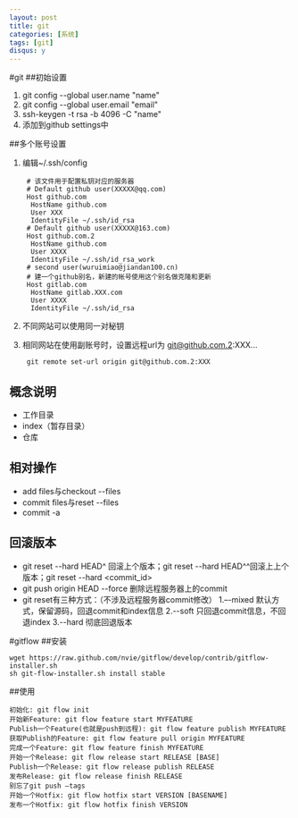 ```yaml
---
layout: post
title: git
categories: [系统]
tags: [git]
disqus: y
---
```

#git
##初始设置
1. git config --global user.name "name"
2. git config --global user.email "email"
3. ssh-keygen -t rsa -b 4096 -C "name"
4. 添加到github settings中

##多个账号设置
1. 编辑~/.ssh/config
    
        # 该文件用于配置私钥对应的服务器
        # Default github user(XXXXX@qq.com)
        Host github.com
         HostName github.com
         User XXX
         IdentityFile ~/.ssh/id_rsa
        # Default github user(XXXXX@163.com)
        Host github.com.2
         HostName github.com
         User XXXX
         IdentityFile ~/.ssh/id_rsa_work
        # second user(wuruimiao@jiandan100.cn)
        # 建一个github别名，新建的帐号使用这个别名做克隆和更新
        Host gitlab.com
         HostName gitlab.XXX.com
         User XXXX
         IdentityFile ~/.ssh/id_rsa


2. 不同网站可以使用同一对秘钥
3. 相同网站在使用副账号时，设置远程url为 git@github.com.2:XXX...
    
        git remote set-url origin git@github.com.2:XXX

## 概念说明
* 工作目录
* index（暂存目录）
* 仓库

## 相对操作
* add files与checkout --files
* commit files与reset --files
* commit -a

## 回滚版本
* git reset --hard HEAD^ 回滚上个版本；git reset --hard HEAD^^回滚上上个版本；git reset --hard <commit_id>
* git push origin HEAD --force 删除远程服务器上的commit
* git reset有三种方式：（不涉及远程服务器commit修改）
  1.–-mixed 默认方式，保留源码，回退commit和index信息
  2.--soft 只回退commit信息，不回退index
  3.--hard 彻底回退版本


#gitflow
##安装

    wget https://raw.github.com/nvie/gitflow/develop/contrib/gitflow-installer.sh
    sh git-flow-installer.sh install stable


##使用

    初始化: git flow init
    开始新Feature: git flow feature start MYFEATURE
    Publish一个Feature(也就是push到远程): git flow feature publish MYFEATURE
    获取Publish的Feature: git flow feature pull origin MYFEATURE
    完成一个Feature: git flow feature finish MYFEATURE
    开始一个Release: git flow release start RELEASE [BASE]
    Publish一个Release: git flow release publish RELEASE
    发布Release: git flow release finish RELEASE
    别忘了git push –tags
    开始一个Hotfix: git flow hotfix start VERSION [BASENAME]
    发布一个Hotfix: git flow hotfix finish VERSION

